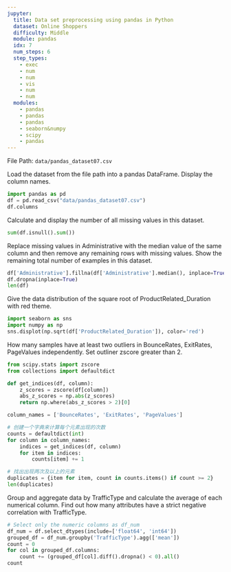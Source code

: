 ```yaml
---
jupyter:
  title: Data set preprocessing using pandas in Python
  dataset: Online Shoppers
  difficulty: Middle
  module: pandas
  idx: 7
  num_steps: 6
  step_types:
    - exec
    - num
    - num
    - vis
    - num
    - num
  modules:
    - pandas
    - pandas
    - pandas
    - seaborn&numpy
    - scipy
    - pandas
---
```


File Path: `data/pandas_dataset07.csv`

Load the dataset from the file path into a pandas DataFrame. Display the column names.

```python
import pandas as pd
df = pd.read_csv("data/pandas_dataset07.csv")
df.columns
```

Calculate and display the number of all missing values in this dataset.

```python
sum(df.isnull().sum())
```

Replace missing values in Administrative with the median value of the same column and then remove any remaining rows with missing values. Show the remaining total number of examples in this dataset.

```python
df['Administrative'].fillna(df['Administrative'].median(), inplace=True)
df.dropna(inplace=True)
len(df)
```

Give the data distribution of the square root of ProductRelated_Duration with red theme.

```python
import seaborn as sns
import numpy as np
sns.displot(np.sqrt(df['ProductRelated_Duration']), color='red')
```

How many samples have at least two outliers in BounceRates, ExitRates, PageValues independently. Set outliner zscore greater than 2.

```python
from scipy.stats import zscore
from collections import defaultdict

def get_indices(df, column):
    z_scores = zscore(df[column])
    abs_z_scores = np.abs(z_scores)
    return np.where(abs_z_scores > 2)[0]

column_names = ['BounceRates', 'ExitRates', 'PageValues']

# 创建一个字典来计算每个元素出现的次数
counts = defaultdict(int)
for column in column_names:
    indices = get_indices(df, column)
    for item in indices:
        counts[item] += 1

# 找出出现两次及以上的元素
duplicates = {item for item, count in counts.items() if count >= 2}
len(duplicates)
```

Group and aggregate data by TrafficType and calculate the average of each numerical column. Find out how many attributes have a strict negative correlation with TrafficType.

```python
# Select only the numeric columns as df_num
df_num = df.select_dtypes(include=['float64', 'int64'])
grouped_df = df_num.groupby('TrafficType').agg(['mean'])
count = 0
for col in grouped_df.columns:
    count += (grouped_df[col].diff().dropna() < 0).all()
count
```
